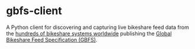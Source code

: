 # gbfs-client

A Python client for discovering and capturing live bikeshare feed data from the [hundreds of bikeshare systems worldwide](https://raw.githubusercontent.com/NABSA/gbfs/master/systems.csv) publishing the [Global Bikeshare Feed Specification (GBFS)](https://github.com/NABSA/gbfs/blob/master/gbfs.md).

